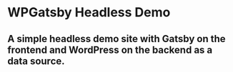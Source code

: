 # WPGatsby Headless Demo
## A simple headless demo site with Gatsby on the frontend and WordPress on the backend as a data source.